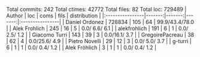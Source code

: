 Total commits: 242
Total ctimes: 42772
Total files: 82
Total loc: 729489
| Author          |    loc |   coms |   fils |  distribution   |
|:----------------|-------:|-------:|-------:|:----------------|
| Daniel Ordonez  | 728834 |    105 |     64 | 99.9/43.4/78.0  |
| Alek Frohlich   |    245 |     16 |      5 | 0.0/ 6.6/ 6.1   |
| alekfrohlich    |    191 |      6 |      1 | 0.0/ 2.5/ 1.2   |
| Giacomo Turri   |    143 |     39 |      3 | 0.0/16.1/ 3.7   |
| GregoirePacreau |     38 |     62 |      4 | 0.0/25.6/ 4.9   |
| Pietro Novelli  |     29 |     12 |      3 | 0.0/ 5.0/ 3.7   |
| g-turri         |      6 |      1 |      1 | 0.0/ 0.4/ 1.2   |
| Alek Fröhlich   |      3 |      1 |      1 | 0.0/ 0.4/ 1.2   |
